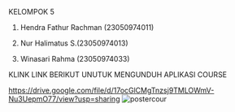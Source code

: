 KELOMPOK 5

1. Hendra Fathur Rachman (23050974011)

2. Nur Halimatus S.(23050974013)

3. Winasari Rahma (23050974033)

KLINK LINK BERIKUT UNUTUK MENGUNDUH APLIKASI COURSE

https://drive.google.com/file/d/17ocGlCMgTnzsj9TMLOWmV-Nu3UepmO77/view?usp=sharing
![postercour](https://github.com/user-attachments/assets/e77239ea-ad43-4c00-847a-07677cc05e42)
